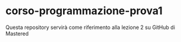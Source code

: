 # corso-programmazione-prova1

Questa repository servirà come riferimento alla lezione 2 su GitHub di Mastered

